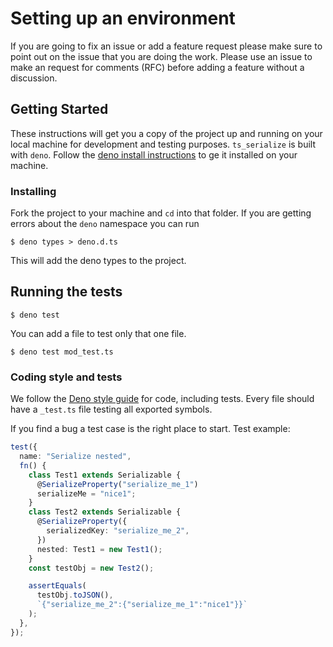 # Setting up an environment

If you are going to fix an issue or add a feature request please make sure to
point out on the issue that you are doing the work. Please use an issue to make
an request for comments (RFC) before adding a feature without a discussion.

## Getting Started

These instructions will get you a copy of the project up and running on your local machine for development and testing purposes. `ts_serialize` is built with `deno`. Follow the [deno install instructions](https://github.com/denoland/deno_install) to ge it installed on your machine.

### Installing

Fork the project to your machine and `cd` into that folder. If you are getting errors about the
`deno` namespace you can run

```
$ deno types > deno.d.ts
```

This will add the deno types to the project.

## Running the tests

```
$ deno test
```

You can add a file to test only that one file.

```
$ deno test mod_test.ts
```

### Coding style and tests

We follow the [Deno style guide](https://deno.land/manual/contributing/style_guide)
for code, including tests. Every file should have a `_test.ts` file testing all exported symbols.

If you find a bug a test case is the right place to start. Test example:

```ts
test({
  name: "Serialize nested",
  fn() {
    class Test1 extends Serializable {
      @SerializeProperty("serialize_me_1")
      serializeMe = "nice1";
    }
    class Test2 extends Serializable {
      @SerializeProperty({
        serializedKey: "serialize_me_2",
      })
      nested: Test1 = new Test1();
    }
    const testObj = new Test2();

    assertEquals(
      testObj.toJSON(),
      `{"serialize_me_2":{"serialize_me_1":"nice1"}}`
    );
  },
});
```
